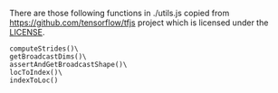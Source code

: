 There are those following functions in ./utils.js copied from
https://github.com/tensorflow/tfjs project which is licensed under the [LICENSE](https://github.com/tensorflow/tfjs/blob/master/LICENSE).

    computeStrides()\
    getBroadcastDims()\
    assertAndGetBroadcastShape()\
    locToIndex()\
    indexToLoc()
